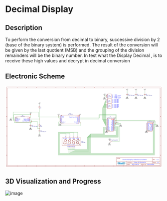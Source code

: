 **Decimal Display**
===============================

Description 
-------

To perform the conversion from decimal to binary, successive division by 2 (base of the binary system) is performed. The result of the conversion will be given by the last quotient (MSB) and the grouping of the division remainders will be the binary number. In test what the Display Decimal , is to receive these high values and decrypt in decimal conversion


Electronic Scheme
-------

![image](https://raw.githubusercontent.com/aragonxpd154/8-bit-computer/main/DECIMAL%20DISPLAY/1.0V/Schematic_Decimal%20Display_2021-10-08.png)


3D Visualization and Progress
-------

![image](https://i.imgur.com/tIhjmyB.png)

